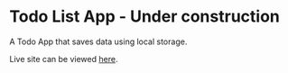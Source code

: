 # Todo List App - Under construction

A Todo App that saves data using local storage.

Live site can be viewed [here](https://aznafro.github.io/todo).
